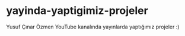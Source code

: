 # yayinda-yaptigimiz-projeler
Yusuf Çınar Özmen YouTube kanalında yayınlarda yaptığımız projeler :)
